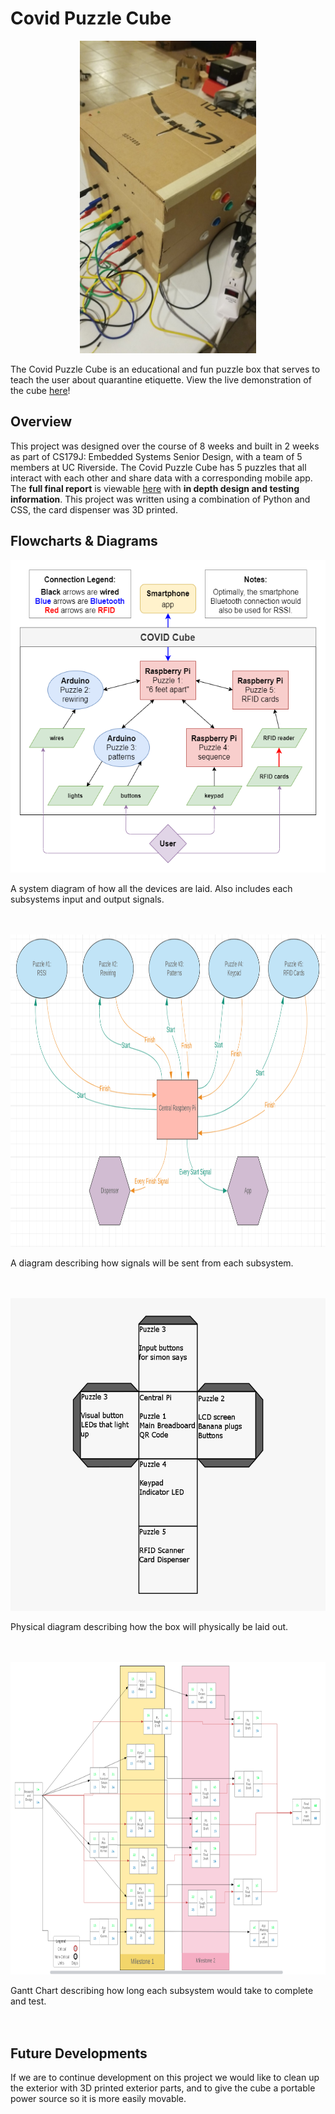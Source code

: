 # Covid Puzzle Cube

<p align="center">
  <img height="500" src="Resources/CovidCubeHeader.jpg">
</p>

The Covid Puzzle Cube is an educational and fun puzzle box that serves to teach the user about quarantine etiquette. View the live demonstration of the cube [here](https://www.youtube.com/watch?v=7beyGCJO7LQ)!

## Overview

This project was designed over the course of 8 weeks and built in 2 weeks as part of CS179J: Embedded Systems Senior Design, with a team of 5 members at UC Riverside. The Covid Puzzle Cube has 5 puzzles that all interact with each other and share data with a corresponding mobile app. The **full final report** is viewable [here](resources/Final_Report.pdf) with **in depth design and testing information**. This project was written using a combination of Python and CSS, the card dispenser was 3D printed.

## Flowcharts & Diagrams

<p align="center">
  <img height="500" src="Resources/systemdiagram.png">
  <div>A system diagram of how all the devices are laid. Also includes each subsystems input and output signals.</div>
  <br>
  <br>
</p>

<p align="center">
  <img height="500" src="Resources/centraldiagram.png">
  <div>A diagram describing how signals will be sent from each subsystem.</div>
  <br>
  <br>
</p>

<p align="center">
  <img height="500" src="Resources/physicaldiagram.png">
  <div>Physical diagram describing how the box will physically be laid out.</div>
  <br>
  <br>
</p>

<p align="center">
  <img height="500" src="Resources/gantt.png">
  <div>Gantt Chart describing how long each subsystem would take to complete and test.</div>
  <br>
  <br>
</p>

## Future Developments

If we are to continue development on this project we would like to clean up the exterior with 3D printed exterior parts, and to give the cube a portable power source so it is more easily movable.
